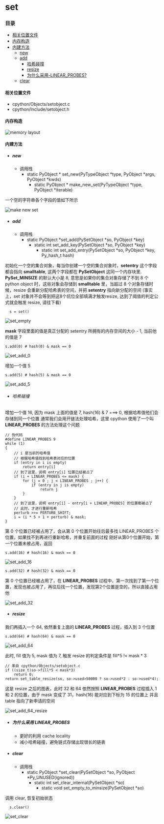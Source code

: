 # set

### 目录

* [相关位置文件](#相关位置文件)
* [内存构造](#内存构造)
* [内建方法](#内建方法)
	* [new](#new)
	* [add](#add)
		* [哈希碰撞](#哈希碰撞)
		* [resize](#resize)
	    * [为什么采用-LINEAR_PROBES?](#为什么采用-LINEAR_PROBES)
	* [clear](#clear)

#### 相关位置文件
* cpython/Objects/setobject.c
* cpython/Include/setobject.h

#### 内存构造

![memory layout](https://img-blog.csdnimg.cn/20190312123042232.png?x-oss-process=image/watermark,type_ZmFuZ3poZW5naGVpdGk,shadow_10,text_aHR0cHM6Ly9ibG9nLmNzZG4ubmV0L3FxXzMxNzIwMzI5,size_16,color_FFFFFF,t_70)

#### 内建方法

* ##### **new**
    * 调用栈
	    * static PyObject * set_new(PyTypeObject *type, PyObject *args, PyObject *kwds)
		    * static PyObject * make_new_set(PyTypeObject *type, PyObject *iterable)

一个空的字符串各个字段的值如下所示

![make new set](https://github.com/zpoint/Cpython-Internals/blob/master/BasicObject/set/make_new_set.png)

* ##### **add**
    * 调用栈
	    * static PyObject *set_add(PySetObject *so, PyObject *key)
		    * static int set_add_key(PySetObject *so, PyObject *key)
			    * static int set_add_entry(PySetObject *so, PyObject *key, Py_hash_t hash)


初始化一个空的集合对象，每当你创建一个空的集合对象时，**setentry** 这个字段都会指向 **smalltable**, 这两个字段都在 **PySetObject** 这同一个内存块里. **PySet_MINSIZE** 的默认大小是 8, 意思是如果你的集合对象存储了不到 8 个 python object 时，这些对象会存储到 **smalltable** 里，当超过 8 个对象存储时候，resize 会重新分配哈希表的空间，并把 **setentry** 指向新分配的空间
(事实上，set 对象并不会等到把这8个坑位全部填满才触发resize, 达到了阈值的判定公式就会触发 resize, 请往下看)

      s = set()

![set_empty](https://github.com/zpoint/Cpython-Internals/blob/master/BasicObject/set/set_empty.png)

**mask** 字段里面的值是真正分配的 setentry 所拥有的内存空间的大小 - 1, 当前他的值是 7

    s.add(0) # hash(0) & mask == 0

![set_add_0](https://github.com/zpoint/Cpython-Internals/blob/master/BasicObject/set/set_add_0.png)

增加一个值 5

    s.add(5) # hash(5) & mask == 0

![set_add_5](https://github.com/zpoint/Cpython-Internals/blob/master/BasicObject/set/set_add_5.png)

* ###### 哈希碰撞

增加一个值 16, 因为 mask 上面的值是 7, hash(16) & 7 ===> 0, 根据哈希值他们会存储到同一个位置
通常我们会用开链法处理哈希，这里 cpython 使用了一个叫 **LINEAR_PROBES** 的方法处理这个问题


    // 伪代码
    #define LINEAR_PROBES 9
    while (1)
    {
        // i 是当前的哈希值
        // 根据哈希值找到哈希表对应的位置
        if (entry in i is empty)
        	return entry[i]
        // 到了这里，说明 entry[i] 位置已经被占了
        if (i + LINEAR_PROBES <= mask) {
            for (j = 0 ; j < LINEAR_PROBES ; j++) {
            	if (entry in j is empty)
                	return j
            }
        }
        // 到了这里，说明 entry[i] - entry[i + LINEAR_PROBES] 的位置都被占了
        // 此时，才进行重新哈希
        perturb >>= PERTURB_SHIFT;
        i = (i * 5 + 1 + perturb) & mask;
    }

第 0 个位置已经被占用了，会从第 0 个位置开始往后最多找 LINEAR_PROBES 个位置，如果找不到再进行重新哈希，并重复前面的过程
刚好从第0个位置开始，第一个位置未被占用，返回

    s.add(16) # hash(16) & mask == 0

![set_add_16](https://github.com/zpoint/Cpython-Internals/blob/master/BasicObject/set/set_add_16.png)

    s.add(32) # hash(32) & mask == 0

第 0 个位置已经被占用了，在 **LINEAR_PROBES** 过程中，第一次找到了第一个位置，发现也被占用了，再往后找一个位置，发现第2个位置是空的，所以直接占用他

![set_add_32](https://github.com/zpoint/Cpython-Internals/blob/master/BasicObject/set/set_add_32.png)

* ##### **resize**

我们再插入一个 64, 依然重复上面的 **LINEAR_PROBES** 过程，插入到 3 个位置

    s.add(64) # hash(64) & mask == 0

![set_add_64](https://github.com/zpoint/Cpython-Internals/blob/master/BasicObject/set/set_add_64.png)

此时, fill 值为 5, mask 值为 7, 触发 resize 的判定条件是 fill*5 !< mask * 3


	// 来自 cpython/Objects/setobject.c
	if ((size_t)so->fill*5 < mask*3)
		return 0;
	return set_table_resize(so, so->used>50000 ? so->used*2 : so->used*4);

这是 resize 之后的图表，此时 32 和 64 依然按照 **LINEAR_PROBES** 过程插入 1 和 2 的位置，由于 mask 变成了 31，hash(16) 能对应到下标为 15 的位置上
并且 table 指向了新申请的空间

![set_add_64_resize](https://github.com/zpoint/Cpython-Internals/blob/master/BasicObject/set/set_add_64_resize.png)

* ##### **为什么采用 LINEAR_PROBES**
    * 更好的利用 cache locality
    * 减小哈希碰撞，避免链式存储出现很长的链表

* ##### **clear**
    * 调用栈
        * static PyObject *set_clear(PySetObject *so, PyObject *Py_UNUSED(ignored))
		    * static int set_clear_internal(PySetObject *so)
				* static void set_empty_to_minsize(PySetObject *so)

调用 clear, 恢复初始状态

      s.clear()

![set_clear](https://github.com/zpoint/Cpython-Internals/blob/master/BasicObject/set/set_clear.png)